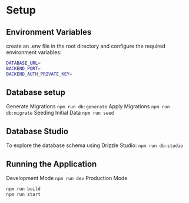 # Setup 


## Environment Variables
create an .env file in the root directory and configure the required environment variables:
```bash
DATABASE_URL=
BACKEND_PORT=
BACKEND_AUTH_PRIVATE_KEY=
```

## Database setup
Generate Migrations
`npm run db:generate`
Apply Migrations
`npm run db:migrate`
Seeding Initial Data
`npm run seed`

## Database Studio
To explore the database schema using Drizzle Studio:
`npm run db:studio`

## Running the Application
Development Mode
`npm run dev`
Production Mode
```bash
npm run build
npm run start
```